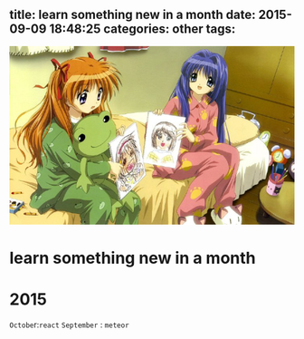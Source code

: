 title: learn something new in a month
date: 2015-09-09 18:48:25
categories: other
tags:
---

![](/images/s14.jpg)

# learn something new in a month



# 2015

`Octobe`r:`react`
`September` : `meteor`